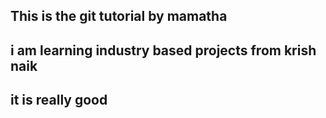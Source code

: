 ##   This is the git tutorial by mamatha
##  i am learning industry based projects from krish naik
## it is really good